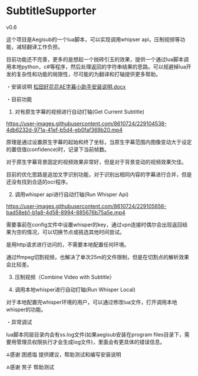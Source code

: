 # SubtitleSupporter

v0.6

这个项目是Aegisub的一个lua脚本，可以实现调用whipser api，压制视频等功能，减轻翻译工作负担。

目前功能还不完善，更多的是想起一个抛砖引玉的效果，提供一个通过lua脚本调用本地python，c#等程序，然后处理返回的字符串结果的思路。可以规避掉lua开发的复杂性和功能的局限性，尽可能的为翻译和打轴提供更多帮助。

・安装说明
[松田好花花AE字幕小助手安装说明.docx](https://github.com/magictp/SubtitleSupporter/files/11121170/AE.docx)


・目前功能
1. 对有原生字幕的视频进行自动打轴(Get Current Subtitle)

https://user-images.githubusercontent.com/8610724/229104538-4db6232d-971a-41ef-b5d4-eb0faf369b20.mp4

原理是通过设置原生字幕的起始和终了坐标，当原生字幕范围内图像变动大于设定的置信值(confidence)时，记录下当前帧数。

对于原生字幕背景固定的视频效果非常好，但是对于背景变动的视频效果欠佳。

目前的优化思路是追加文字识别功能，对于识别出相同内容的字幕进行合并，但是还没有找到合适的ocr程序。


2. 调用whisper api进行自动打轴(Run Whisper Api)

https://user-images.githubusercontent.com/8610724/229105656-bad58eb1-b1a8-4d58-8994-885676b75a5e.mp4

需要事前在config文件中设置whisper的key，通过vpn连接时偶尔会出现返回结果为空的情况，可以切换节点或挑选其他时间尝试。

是用http请求进行访问的，不需要本地配置任何环境。

通过ffmpeg切割视频，也解决了单次25m的文件限制，但是在切割点的解析效果会比较差。

3. 压制视频（Combine Video with Subtitle）

4. 调用本地whisper进行自动打轴(Run Whisper Local)

对于本地配置完whisper环境的用户，可以通过修改lua文件，打开调用本地whisper的功能。




・异常调试

lua脚本同层目录内会有ss.log文件(如果aegisub安装在program files目录下，需要用管理员权限执行才会生成log文件)，里面会有更具体的错误信息。



⁂感谢 困惑塩 提供建议，帮助测试和编写安装说明

⁂感谢 凳子 帮助测试

